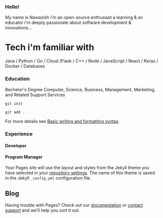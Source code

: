 ### Hello!

My name is Nawazish i'm an open-source enthusiast a learning & an educator i'm deeply passionate about software development & innovations...

# Tech i'm familiar with

Java / Python / Go / Cloud /Flask / C++ / Node / 
JavaScript / React / Keras / Docker / Databases
### Education

Bechelor's Degree Computer, Science, Business, Management, Marketing, and Related Support Services

```
git init
```

```markdown
git add .
```


For more details see [Basic writing and formatting syntax](https://docs.github.com/en/github/writing-on-github/getting-started-with-writing-and-formatting-on-github/basic-writing-and-formatting-syntax).

### Experience

#### Developer

#### Program Manager
Your Pages site will use the layout and styles from the Jekyll theme you have selected in your [repository settings](https://github.com/ali-nawazish/nawazish.github.io/settings/pages). The name of this theme is saved in the Jekyll `_config.yml` configuration file.

## Blog

Having trouble with Pages? Check out our [documentation](https://docs.github.com/categories/github-pages-basics/) or [contact support](https://support.github.com/contact) and we’ll help you sort it out.

